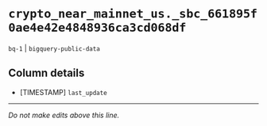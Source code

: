 # `crypto_near_mainnet_us._sbc_661895f0ae4e42e4848936ca3cd068df`
`bq-1` | `bigquery-public-data`

## Column details
* [TIMESTAMP] `last_update`

-------------------------------------------------------------------------------
*Do not make edits above this line.*
